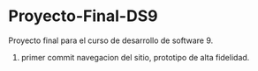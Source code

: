 # Proyecto-Final-DS9
Proyecto final para el curso de desarrollo de software 9.

1. primer commit navegacion del sitio, prototipo de alta fidelidad.